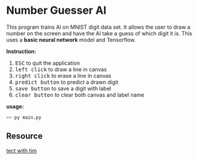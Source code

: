 # Number Guesser AI

This program trains AI on MNIST digit data set. It allows the user to draw a number on the screen and have the AI take a guess of which digit it is. This uses a **basic neural network** model and Tensorflow.  

**Instruction:**  

1. <kbd>ESC</kbd> to quit the application
1. <kbd>left click</kbd> to draw a line in canvas
1. <kbd>right click</kbd> to erase a line in canvas
1. <kbd>predict button</kbd> to predict a drawn digit
1. <kbd>save button</kbd> to save a digit with label
1. <kbd>clear button</kbd> to clear both canvas and label name


**usage:**

```sh
>> py main.py
```

<!-- <p align="left">
    <img src="./assets/path_gameplay.png" height="400" />
    <img src="./assets/path_finding.png" height="400" />
</p> -->


## Resource

[tect with tim](https://github.com/techwithtim/Number-Guesser-Neural-Net)